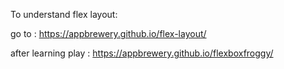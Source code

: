 To understand flex layout:

go to : https://appbrewery.github.io/flex-layout/

after learning play : https://appbrewery.github.io/flexboxfroggy/
